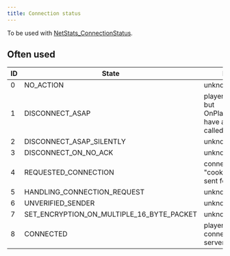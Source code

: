 ```yaml
---
title: Connection status
---
```


To be used with [NetStats_ConnectionStatus](../functions/NetStats_ConnectionStatus).

## Often used

|ID|State|Meaning|
|--- |--- |--- |
|0|NO_ACTION|unknown|
|1|DISCONNECT_ASAP|playerid still exists but OnPlayerDisconnect have already been called.|
|2|DISCONNECT_ASAP_SILENTLY|unknown|
|3|DISCONNECT_ON_NO_ACK|unknown|
|4|REQUESTED_CONNECTION|connection request "cookie" has been sent for this ID|
|5|HANDLING_CONNECTION_REQUEST|unknown|
|6|UNVERIFIED_SENDER|unknown|
|7|SET_ENCRYPTION_ON_MULTIPLE_16_BYTE_PACKET|unknown|
|8|CONNECTED|playerid is connected to the server|

